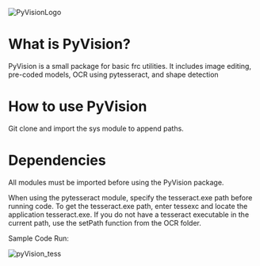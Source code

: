 ![PyVisionLogo](https://user-images.githubusercontent.com/74515743/156907013-285801ad-7d1b-4ab1-a30f-41be1175aca7.png)


# What is PyVision?

PyVision is a small package for basic frc utilities. It includes image editing, pre-coded models, OCR using pytesseract, and shape detection

# How to use PyVision
Git clone and import the sys module to append paths. 

# Dependencies

All modules must be imported before using the PyVision package. 

When using the pytesseract module, specify the tesseract.exe path before running code. To get the tesseract.exe path, enter tessexc and locate the application tesseract.exe. If you do not have a tesseract executable in the current path, use the setPath function from the OCR folder. 

Sample Code Run:

![pyVision_tess](https://user-images.githubusercontent.com/74515743/156927044-8366d06f-5db8-42b9-a75b-8d4c14dd63d9.png)



